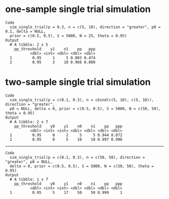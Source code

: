 # one-sample single trial simulation

    Code
      sim_single_trial(p = 0.3, n = c(5, 10), direction = "greater", p0 = 0.1, delta = NULL,
      prior = c(0.5, 0.5), S = 5000, N = 25, theta = 0.95)
    Output
      # A tibble: 2 x 5
        pp_threshold    y1    n1    pp   ppp
               <dbl> <int> <dbl> <dbl> <dbl>
      1         0.95     1     5 0.803 0.474
      2         0.95     3    10 0.966 0.800

# two-sample single trial simulation

    Code
      sim_single_trial(p = c(0.1, 0.3), n = cbind(c(5, 10), c(5, 10)), direction = "greater",
      p0 = NULL, delta = 0, prior = c(0.5, 0.5), S = 5000, N = c(50, 50), theta = 0.95)
    Output
      # A tibble: 2 x 7
        pp_threshold    y0    y1    n0    n1    pp   ppp
               <dbl> <int> <int> <dbl> <dbl> <dbl> <dbl>
      1         0.95     0     2     5     5 0.944 0.872
      2         0.95     0     5    10    10 0.997 0.990

---

    Code
      sim_single_trial(p = c(0.1, 0.3), n = c(50, 50), direction = "greater", p0 = NULL,
      delta = 0, prior = c(0.5, 0.5), S = 5000, N = c(50, 50), theta = 0.95)
    Output
      # A tibble: 1 x 7
        pp_threshold    y0    y1    n0    n1    pp   ppp
               <dbl> <int> <int> <dbl> <dbl> <dbl> <dbl>
      1         0.95     5    17    50    50 0.999     1

